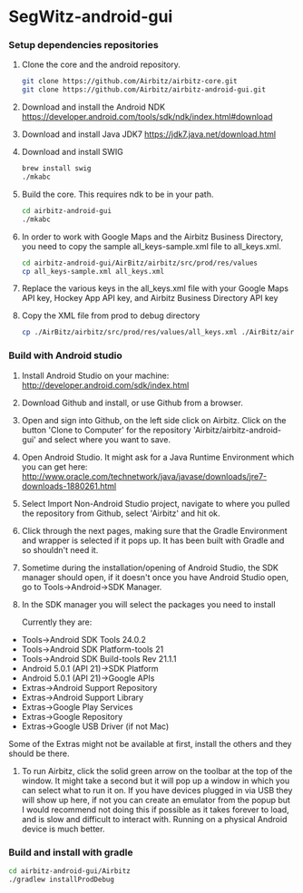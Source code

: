 SegWitz-android-gui
=========================

### Setup dependencies repositories

1. Clone the core and the android repository.

    ```bash
    git clone https://github.com/Airbitz/airbitz-core.git
    git clone https://github.com/Airbitz/airbitz-android-gui.git
    ```
1. Download and install the Android NDK
https://developer.android.com/tools/sdk/ndk/index.html#download

1. Download and install Java JDK7 
https://jdk7.java.net/download.html

1. Download and install SWIG
    ```bash
    brew install swig
    ./mkabc
    ```

1. Build the core. This requires ndk to be in your path.

    ```bash
    cd airbitz-android-gui
    ./mkabc
    ```

1.  In order to work with Google Maps and the Airbitz Business Directory, you
    need to copy the sample all_keys-sample.xml file to all_keys.xml.

    ```bash
    cd airbitz-android-gui/AirBitz/airbitz/src/prod/res/values
    cp all_keys-sample.xml all_keys.xml
    ```

1. Replace the various keys in the all_keys.xml file with your Google Maps API key, Hockey App API key, and Airbitz Business Directory API key    

1. Copy the XML file from prod to debug directory
    ```bash
    cp ./AirBitz/airbitz/src/prod/res/values/all_keys.xml ./AirBitz/airbitz/src/debug/res/values/all_keys.xml
    ```

### Build with Android studio

1. Install Android Studio on your machine: http://developer.android.com/sdk/index.html
1. Download Github and install, or use Github from a browser.
1. Open and sign into Github, on the left side click on Airbitz.  Click on the button 'Clone to Computer' for the repository 'Airbitz/airbitz-android-gui' and select where you want to save.
1. Open Android Studio.  It might ask for a Java Runtime Environment which you can get here: http://www.oracle.com/technetwork/java/javase/downloads/jre7-downloads-1880261.html
1. Select Import Non-Android Studio project, navigate to where you pulled the repository from Github, select 'Airbitz' and hit ok.
1. Click through the next pages, making sure that the Gradle Environment and wrapper is selected if it pops up. It has been built with Gradle and so shouldn't need it.
1. Sometime during the installation/opening of Android Studio, the SDK manager should open, if it doesn't once you have Android Studio open, go to Tools->Android->SDK Manager.
1. In the SDK manager you will select the packages you need to install

   Currently they are: 
   
*   Tools->Android SDK Tools 24.0.2
*   Tools->Android SDK Platform-tools 21
*   Tools->Android SDK Build-tools Rev  21.1.1
*   Android 5.0.1 (API 21)->SDK Platform
*   Android 5.0.1 (API 21)->Google APIs
*   Extras->Android Support Repository
*   Extras->Android Support Library
*   Extras->Google Play Services
*   Extras->Google Repository
*   Extras->Google USB Driver (if not Mac)

   Some of the Extras might not be available at first, install the others and they should be there.
    
1. To run Airbitz, click the solid green arrow on the toolbar at the top of the
   window. It might take a second but it will pop up a window in which you can
   select what to run it on.  If you have devices plugged in via USB they will
   show up here, if not you can create an emulator from the popup but I would
   recommend not doing this if possible as it takes forever to load, and is
   slow and difficult to interact with. Running on a physical Android device is
   much better.

### Build and install with gradle

```bash
cd airbitz-android-gui/Airbitz
./gradlew installProdDebug
```
